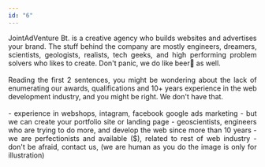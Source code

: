 ```yaml
---
id: "6"
---
```


<style>
c{
  color: var(--accent-color);
  display: inline-block;
  font-weight: 700;
}
centered{
  text-align:center;
}
justify{
  text-align:justify;
}
    Img{
      border: solid 1px #fff;
    }
    Img:hover{
      border: solid 2px var(--accent-color);
    }

 </style>

<justify>


JointAdVenture Bt. is a creative agency who builds websites and advertises your brand. The stuff behind the company are mostly engineers, dreamers, scientists, geologists, realists, tech geeks, and high performing problem solvers who likes to create. Don't panic, we do like beer🍻 as well.  
          <br />
          Reading the first 2 sentences, you might be wondering about the lack of enumerating our awards, qualifications and 10+ years experience in the web development industry, and you might be right. We don't have that. 
          <br />
          <br />
          - experience in webshops, intagram, facebook google ads marketing
          - but we can create your portfolio site or landing page
          - geoscientists, engineers who are trying to do more, and develop the web since more than 10 years
          - we are perfectionists and available ($), related to rest of web industry
          - don't be afraid, contact us, (we are human as you do the image is only for illustration)